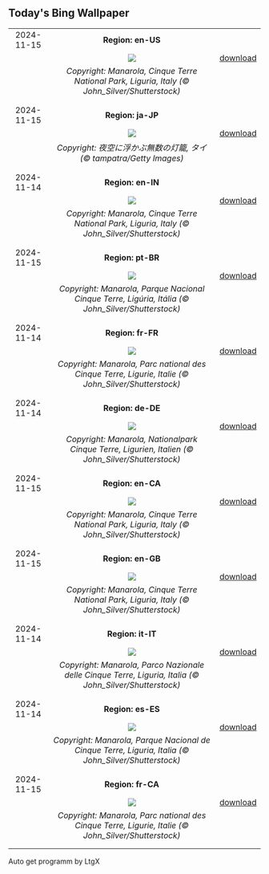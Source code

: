 ## Today's Bing Wallpaper
|      |      |      |
| :----: | :----: | :----: |
|2024-11-15|**Region: en-US**||
||![](https://www.bing.com/th?id=OHR.ManarolaItaly_EN-US4826543395_UHD.jpg&pid=hp&w=1152&h=648&rs=1&c=4)| [download](https://www.bing.com/th?id=OHR.ManarolaItaly_EN-US4826543395_UHD.jpg)|
||*Copyright: Manarola, Cinque Terre National Park, Liguria, Italy (© John_Silver/Shutterstock)*
||
|||
|2024-11-15|**Region: ja-JP**||
||![](https://www.bing.com/th?id=OHR.YiPengLanterns_JA-JP3002354354_UHD.jpg&pid=hp&w=1152&h=648&rs=1&c=4)| [download](https://www.bing.com/th?id=OHR.YiPengLanterns_JA-JP3002354354_UHD.jpg)|
||*Copyright: 夜空に浮かぶ無数の灯籠, タイ (© tampatra/Getty Images)*
||
|||
|2024-11-14|**Region: en-IN**||
||![](https://www.bing.com/th?id=OHR.ManarolaItaly_EN-IN1899501021_UHD.jpg&pid=hp&w=1152&h=648&rs=1&c=4)| [download](https://www.bing.com/th?id=OHR.ManarolaItaly_EN-IN1899501021_UHD.jpg)|
||*Copyright: Manarola, Cinque Terre National Park, Liguria, Italy (© John_Silver/Shutterstock)*
||
|||
|2024-11-15|**Region: pt-BR**||
||![](https://www.bing.com/th?id=OHR.ManarolaItaly_PT-BR4966210433_UHD.jpg&pid=hp&w=1152&h=648&rs=1&c=4)| [download](https://www.bing.com/th?id=OHR.ManarolaItaly_PT-BR4966210433_UHD.jpg)|
||*Copyright: Manarola, Parque Nacional Cinque Terre, Ligúria, Itália (© John_Silver/Shutterstock)*
||
|||
|2024-11-14|**Region: fr-FR**||
||![](https://www.bing.com/th?id=OHR.ManarolaItaly_FR-FR8734568638_UHD.jpg&pid=hp&w=1152&h=648&rs=1&c=4)| [download](https://www.bing.com/th?id=OHR.ManarolaItaly_FR-FR8734568638_UHD.jpg)|
||*Copyright: Manarola, Parc national des Cinque Terre, Ligurie, Italie (© John_Silver/Shutterstock)*
||
|||
|2024-11-14|**Region: de-DE**||
||![](https://www.bing.com/th?id=OHR.ManarolaItaly_DE-DE4688511663_UHD.jpg&pid=hp&w=1152&h=648&rs=1&c=4)| [download](https://www.bing.com/th?id=OHR.ManarolaItaly_DE-DE4688511663_UHD.jpg)|
||*Copyright: Manarola, Nationalpark Cinque Terre, Ligurien, Italien (© John_Silver/Shutterstock)*
||
|||
|2024-11-15|**Region: en-CA**||
||![](https://www.bing.com/th?id=OHR.ManarolaItaly_EN-CA5208658549_UHD.jpg&pid=hp&w=1152&h=648&rs=1&c=4)| [download](https://www.bing.com/th?id=OHR.ManarolaItaly_EN-CA5208658549_UHD.jpg)|
||*Copyright: Manarola, Cinque Terre National Park, Liguria, Italy (© John_Silver/Shutterstock)*
||
|||
|2024-11-15|**Region: en-GB**||
||![](https://www.bing.com/th?id=OHR.ManarolaItaly_EN-GB7223949605_UHD.jpg&pid=hp&w=1152&h=648&rs=1&c=4)| [download](https://www.bing.com/th?id=OHR.ManarolaItaly_EN-GB7223949605_UHD.jpg)|
||*Copyright: Manarola, Cinque Terre National Park, Liguria, Italy (© John_Silver/Shutterstock)*
||
|||
|2024-11-14|**Region: it-IT**||
||![](https://www.bing.com/th?id=OHR.ManarolaItaly_IT-IT6200614457_UHD.jpg&pid=hp&w=1152&h=648&rs=1&c=4)| [download](https://www.bing.com/th?id=OHR.ManarolaItaly_IT-IT6200614457_UHD.jpg)|
||*Copyright: Manarola, Parco Nazionale delle Cinque Terre, Liguria, Italia (© John_Silver/Shutterstock)*
||
|||
|2024-11-14|**Region: es-ES**||
||![](https://www.bing.com/th?id=OHR.ManarolaItaly_ES-ES4041010969_UHD.jpg&pid=hp&w=1152&h=648&rs=1&c=4)| [download](https://www.bing.com/th?id=OHR.ManarolaItaly_ES-ES4041010969_UHD.jpg)|
||*Copyright: Manarola, Parque Nacional de Cinque Terre, Liguria, Italia (© John_Silver/Shutterstock)*
||
|||
|2024-11-15|**Region: fr-CA**||
||![](https://www.bing.com/th?id=OHR.ManarolaItaly_FR-CA2770338170_UHD.jpg&pid=hp&w=1152&h=648&rs=1&c=4)| [download](https://www.bing.com/th?id=OHR.ManarolaItaly_FR-CA2770338170_UHD.jpg)|
||*Copyright: Manarola, Parc national des Cinque Terre, Ligurie, Italie (© John_Silver/Shutterstock)*
||
|||

Auto get programm by LtgX
